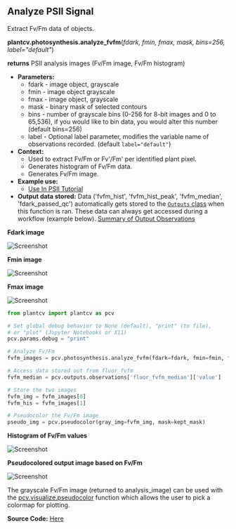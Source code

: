 ## Analyze PSII Signal

Extract Fv/Fm data of objects.

**plantcv.photosynthesis.analyze_fvfm**(*fdark, fmin, fmax, mask, bins=256, label="default"*)

**returns** PSII analysis images (Fv/Fm image, Fv/Fm histogram)

- **Parameters:**
    - fdark - image object, grayscale
    - fmin - image object  grayscale
    - fmax - image object, grayscale
    - mask - binary mask of selected contours
    - bins - number of grayscale bins (0-256 for 8-bit images and 0 to 65,536), if you would like to bin data, you would alter this number (default bins=256)
    - label - Optional label parameter, modifies the variable name of observations recorded. (default `label="default"`)
- **Context:**
    - Used to extract Fv/Fm or Fv'/Fm' per identified plant pixel.
    - Generates histogram of Fv/Fm data.
    - Generates Fv/Fm image.
- **Example use:**
    - [Use In PSII Tutorial](psII_tutorial.md)
- **Output data stored:** Data ('fvfm_hist', 'fvfm_hist_peak', 'fvfm_median', 'fdark_passed_qc') automatically gets stored to the [`Outputs` class](outputs.md) when this function is ran. 
    These data can always get accessed during a workflow (example below). [Summary of Output Observations](output_measurements.md#summary-of-output-observations)

**Fdark image**

![Screenshot](img/documentation_images/fluor_fvfm/fdark.jpg)

**Fmin image**

![Screenshot](img/documentation_images/fluor_fvfm/fmin.jpg)

**Fmax image**

![Screenshot](img/documentation_images/fluor_fvfm/fmax.jpg)

```python
from plantcv import plantcv as pcv

# Set global debug behavior to None (default), "print" (to file), 
# or "plot" (Jupyter Notebooks or X11)
pcv.params.debug = "print"

# Analyze Fv/Fm    
fvfm_images = pcv.photosynthesis.analyze_fvfm(fdark=fdark, fmin=fmin, fmax=fmax, mask=kept_mask, bins=256, label="fluor")

# Access data stored out from fluor_fvfm
fvfm_median = pcv.outputs.observations['fluor_fvfm_median']['value']

# Store the two images
fvfm_img = fvfm_images[0]
fvfm_his = fvfm_images[1]

# Pseudocolor the Fv/Fm image
pseudo_img = pcv.pseudocolor(gray_img=fvfm_img, mask=kept_mask)

```

**Histogram of Fv/Fm values**

![Screenshot](img/documentation_images/fluor_fvfm/fvfm_histogram.jpg)

**Pseudocolored output image based on Fv/Fm**

![Screenshot](img/documentation_images/pseudocolor/pseudo_img.jpg)

The grayscale Fv/Fm image (returned to analysis_image) can be used with the [pcv.visualize.pseudocolor](visualize_pseudocolor.md) function
which allows the user to pick a colormap for plotting.

**Source Code:** [Here](https://github.com/danforthcenter/plantcv/blob/master/plantcv/plantcv/photosynthesis/analyze_fvfm.py)
